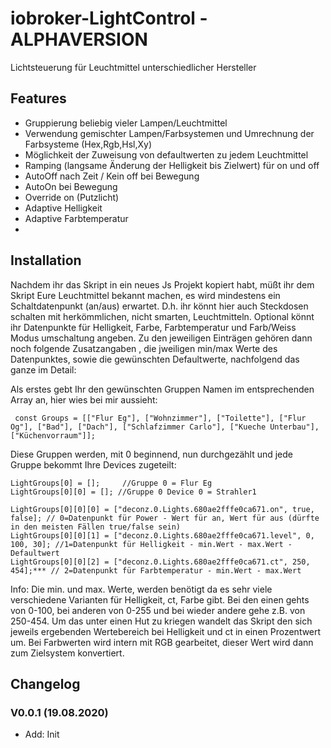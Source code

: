 # iobroker-LightControl - ALPHAVERSION
Lichtsteuerung für Leuchtmittel unterschiedlicher Hersteller


## Features
* Gruppierung beliebig vieler Lampen/Leuchtmittel
* Verwendung gemischter Lampen/Farbsystemen und Umrechnung der Farbsysteme (Hex,Rgb,Hsl,Xy)
* Möglichkeit der Zuweisung von defaultwerten zu jedem Leuchtmittel
* Ramping (langsame Änderung der Helligkeit bis Zielwert) für on und off
* AutoOff nach Zeit / Kein off bei Bewegung 
* AutoOn bei Bewegung
* Override on (Putzlicht)
* Adaptive Helligkeit
* Adaptive Farbtemperatur
* 

## Installation
Nachdem ihr das Skript in ein neues Js Projekt kopiert habt, müßt ihr dem Skript Eure Leuchtmittel bekannt machen, es wird mindestens ein Schaltdatenpunkt (an/aus) erwartet. D.h. ihr könnt hier auch Steckdosen schalten mit herkömmlichen, nicht smarten, Leuchtmitteln.
Optional könnt ihr Datenpunkte für Helligkeit, Farbe, Farbtemperatur und Farb/Weiss Modus umschaltung angeben. Zu den jeweiligen Einträgen gehören dann noch folgende Zusatzangaben , die jweiligen min/max Werte des Datenpunktes, sowie die gewünschten Defaultwerte, nachfolgend das ganze im Detail:

Als erstes gebt Ihr den gewünschten Gruppen Namen im entsprechenden Array an, hier wies bei mir aussieht:

     const Groups = [["Flur Eg"], ["Wohnzimmer"], ["Toilette"], ["Flur Og"], ["Bad"], ["Dach"], ["Schlafzimmer Carlo"], ["Kueche Unterbau"], ["Küchenvorraum"]];

Diese Gruppen werden, mit 0 beginnend, nun durchgezählt und jede Gruppe bekommt Ihre Devices zugeteilt:

    LightGroups[0] = [];     //Gruppe 0 = Flur Eg   
    LightGroups[0][0] = []; //Gruppe 0 Device 0 = Strahler1   

    LightGroups[0][0][0] = ["deconz.0.Lights.680ae2fffe0ca671.on", true, false]; // 0=Datenpunkt für Power - Wert für an, Wert für aus (dürfte in den meisten Fällen true/false sein)   
    LightGroups[0][0][1] = ["deconz.0.Lights.680ae2fffe0ca671.level", 0, 100, 30]; //1=Datenpunkt für Helligkeit - min.Wert - max.Wert - Defaultwert   
    LightGroups[0][0][2] = ["deconz.0.Lights.680ae2fffe0ca671.ct", 250, 454];*** // 2=Datenpunkt für Farbtemperatur - min.Wert - max.Wert 

Info: Die min. und max. Werte, werden benötigt da es sehr viele verschiedene Varianten für Helligkeit, ct, Farbe gibt. Bei den einen gehts von 0-100, bei anderen von 0-255 und bei wieder andere gehe z.B. von 250-454. Um das unter einen Hut zu kriegen wandelt das Skript den sich jeweils ergebenden Wertebereich bei Helligkeit und ct in einen Prozentwert um. Bei Farbwerten wird intern mit RGB gearbeitet, dieser Wert wird dann zum Zielsystem konvertiert.


## Changelog
### V0.0.1 (19.08.2020)
* Add: Init
